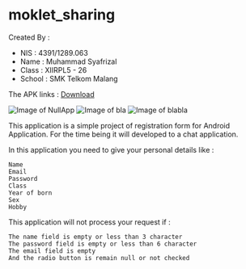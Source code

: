 # moklet_sharing

Created By :
* NIS    : 4391/1289.063
* Name   : Muhammad Syafrizal
* Class  : XIIRPL5 - 26
* School : SMK Telkom Malang

The APK links : 
[Download](https://drive.google.com/file/d/0B3888bALaqwWdHhrc21QLUtWTlk/view?usp=sharing)

![Image of NullApp](https://github.com/ikaru19/moklet_sharing/blob/master/Screenshot_2016-10-13-14-13-09.png)
![Image of bla](https://github.com/ikaru19/moklet_sharing/blob/master/Screenshot_2016-10-13-14-13-43.png)
![Image of blabla](https://github.com/ikaru19/moklet_sharing/blob/master/Screenshot_2016-10-13-14-13-48.png)

This application is a simple project of registration form for Android Application. For the time being it will developed to a chat application.

In this application you need to give your personal details like :

    Name
    Email
    Password
    Class
    Year of born
    Sex
    Hobby

This application will not process your request if :

    The name field is empty or less than 3 character
    The password field is empty or less than 6 character
    The email field is empty
    And the radio button is remain null or not checked

